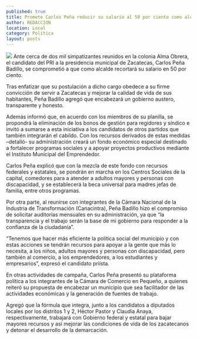 ```yaml
---
published: true
title: Promete Carlos Peña reducir su salario al 50 por ciento como alcalde de Zacatecas
author: REDACCION
location: Local
category: Política
layout: posts
---
```


![](http://i.imgur.com/WwqJv0Gm.jpg)
Ante cerca de dos mil simpatizantes reunidos en la colonia Alma Obrera, el candidato del PRI a la presidencia municipal de Zacatecas, Carlos Peña Badillo, se comprometió a que como alcalde recortará su salario en 50 por ciento.

Tras enfatizar que su postulación a dicho cargo obedece a su firme convicción de servir a Zacatecas y mejorar la calidad de vida de sus habitantes, Peña Badillo agregó que encabezará un gobierno austero, transparente y honesto.

Además informó que, en acuerdo con los miembros de su planilla, se propondrá la eliminación de los bonos de gestión para regidores y síndico e invitó a sumarse a esta iniciativa a los candidatos de otros partidos que también integrarán el cabildo. 
Con los recursos derivados de estas medidas –detalló- su administración creará un fondo económico especial destinado a fortalecer programas sociales y a apoyar proyectos productivos mediante el Instituto Municipal del Emprendedor.

Carlos Peña explicó que con la mezcla de este fondo con recursos federales y estatales, se pondrán en marcha en los Centros Sociales de la capital, comedores para a atender a adultos mayores y personas con discapacidad, y se establecerá la beca universal para madres jefas de familia, entre otros programas.

Por otra parte, al reunirse con integrantes de la Cámara Nacional de la Industria de Transformación (Canacintra), Peña Badillo hizo el compromiso de solicitar auditorías mensuales en su administración, ya que “la transparencia y el trabajo serán la base de mi gobierno para responder a la confianza de la ciudadanía”.

“Tenemos que hacer más eficiente la política social del municipio y con estas acciones se tendrán recursos para apoyar a la gente que más lo necesita, a los niños, adultos mayores y personas con discapacidad, pero también al comercio, a los emprendedores, a los estudiantes y empresarios”, expresó el candidato priísta.

En otras actividades de campaña, Carlos Peña presentó su plataforma política a los integrantes de la Cámara de Comercio en Pequeño, a quienes reiteró su propuesta de encabezar un municipio que sea facilitador de las actividades económicas y la generación de fuentes de trabajo.

Agregó que la fórmula que integra, junto a los candidatos a diputados locales por los distritos 1 y 2, Héctor Pastor y Claudia Anaya, respectivamente, trabajará con Gobierno federal y estatal para bajar mayores recursos y así mejorar las condiciones de vida de los zacatecanos y detonar el desarrollo de la demarcación.
